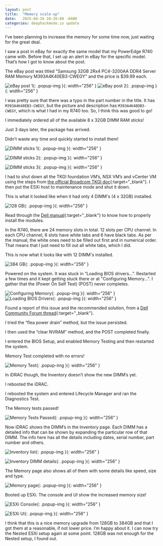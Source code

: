 ```yaml
---
layout: post
title:  "Memory scale-up"
date:   2025-04-26 10:26:00 -0400
categories: deephackmode.io update
---
```

I’ve been planning to increase the memory for some time now, just waiting for the great deal.  

I saw a post in eBay for exactly the same model that my PowerEdge R740 came with.  Before that, I set up an alert in eBay for the specific model.  That’s how I got to know about the post.

The eBay post was titled "Samsung 32GB 2Rx4 PC4-3200AA DDR4 Server RAM Memory M393A4K40EB3-CWEGY" and the price is $39.99 each.

![eBay post 1](/assets/images/2025-04-26-memory-scale-up/ebay-1.png "eBay post 1"){: .popup-img }{: width="256" } ![eBay post 2](/assets/images/2025-04-26-memory-scale-up/ebay-2.png "eBay post 2"){: .popup-img }{: width="256" }

I was pretty sure that there was a typo in the part number in the title.  It has `M393A4K40EB3-CWEGY`, but the picture and description has `M393A4K40DB3-CWEGY`, which is what I had in my R740 too.  So, I think this was good to go!

I immediately ordered all of the available 8 x 32GB DIMM RAM sticks!  

Just 3 days later, the package has arrived.  

Didn’t waste any time and quickly started to install them!

![DIMM sticks 1](/assets/images/2025-04-26-memory-scale-up/dimms-1.jpeg "DIMM sticks 1"){: .popup-img }{: width="256" }

![DIMM sticks 2](/assets/images/2025-04-26-memory-scale-up/dimms-2.jpeg "DIMM sticks 2"){: .popup-img }{: width="256" }

![DIMM sticks 3](/assets/images/2025-04-26-memory-scale-up/dimms-3.jpeg "DIMM sticks 3"){: .popup-img }{: width="256" }

I had to shut down all the TKGI foundation VM’s, NSX VM’s and vCenter VM using the steps from [the official Broadcom TKGI doc](https://techdocs.broadcom.com/us/en/vmware-tanzu/standalone-components/tanzu-kubernetes-grid-integrated-edition/1-21/tkgi/shutdown-startup.html){:target="_blank"}.  I then put the ESXi host to maintenance mode and shut it down.

This is what it looked like when it had only 4 DIMM's (4 x 32GB) installed. 

![128 GB](/assets/images/2025-04-26-memory-scale-up/128gb.jpeg "128 GB"){: .popup-img }{: width="256" }

Read through the [Dell manual](https://www.dell.com/support/manuals/en-us/poweredge-r740/per740_ism_pub/system-memory-guidelines?guid=guid-35e102bf-db9e-4652-a16b-2b37f8fce553&lang=en-us){:target="_blank"} to know how to properly install the modules.

In the R740, there are 24 memory slots in total.  12 slots per CPU channel.  In each CPU channel, 6 slots have white tabs and 6 have black tabs.  As per the manual, the white ones need to be filled out first and in numerical order.  That means that I just need to fill out all white tabs, which I did.  

This is now what it looks like with 12 DIMM's installed.

![384 GB](/assets/images/2025-04-26-memory-scale-up/384gb.jpeg "384 GB"){: .popup-img }{: width="256" }

Powered on the system.  It was stuck in “Loading BIOS drivers…”.  Restarted a few times and it kept getting stuck there or at "Configuring Memory...".  I gather that the (Power On Self Test) (POST) never completes.

![Configuring Memory](/assets/images/2025-04-26-memory-scale-up/dell-boot-up-configuring-memory-done.png "Configuring Memory"){: .popup-img }{: width="256" } ![Loading BIOS Drivers](/assets/images/2025-04-26-memory-scale-up/dell-boot-up-loading-bios-drivers.png "Loading BIOS Drivers"){: .popup-img }{: width="256" }


Found a report of this issue and the recommended solution, from a [Dell Community Forum thread](https://www.dell.com/community/en/conversations/poweredge-hardware-general/new-dell-r740-stuck-on-configuring-memory/66fa73059983c060015be57e){:target="_blank"}.



I tried the “flea power drain” method, but the issue persisted.

I then used the “clear NVRAM” method, and the POST completed finally.

I entered the BIOS Setup, and enabled Memory Testing and then restarted the system.

Memory Test completed with no errors!

![Memory Test](/assets/images/2025-04-26-memory-scale-up/memory-test-done.png "Memory Test"){: .popup-img }{: width="256" }

In iDRAC though, the Inventory doesn’t show the new DIMM’s yet.

I rebooted the iDRAC.

I rebooted the system and entered Lifecycle Manager and ran the Diagnostics Test.

The Memory tests passed!

![Memory Tests Passed](/assets/images/2025-04-26-memory-scale-up/tests-passed.png "Memory Tests Passed"){: .popup-img }{: width="256" }

Now iDRAC shows the DIMM’s in the Inventory page.  Each DIMM has a detailed info that can be shown by expanding the particular row of that DIMM.  The info here has all the details including dates, serial number, part number and others.

![Inventory list](/assets/images/2025-04-26-memory-scale-up/inventory-dimm-list.png "Inventory list"){: .popup-img }{: width="256" }

![Inventory DIMM details](/assets/images/2025-04-26-memory-scale-up/dimm-a3-details.png "Inventory DIMM details"){: .popup-img }{: width="256" }

The Memory page also shows all of them with some details like speed, size and type.

![Memory page](/assets/images/2025-04-26-memory-scale-up/memory-page-1.png "Memory page"){: .popup-img }{: width="256" }

Booted up ESXi.  The console and UI show the increased memory size!

![ESXi Console](/assets/images/2025-04-26-memory-scale-up/esxi-console-382gb.png "ESXi Console"){: .popup-img }{: width="256" }

![ESXi UI](/assets/images/2025-04-26-memory-scale-up/esxi-ui-382gb.png "ESXi UI"){: .popup-img }{: width="256" }


I think that this is a nice memory upgrade from 128GB to 384GB and that I got them at a reasonable, if not lower price.  I’m happy about it.  I can now try the Nested ESXi setup again at some point.  128GB was not enough for the Nested setup, I found out.









